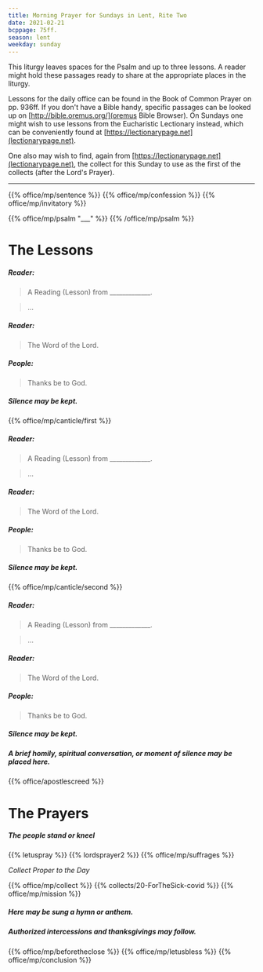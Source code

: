 ```yaml
---
title: Morning Prayer for Sundays in Lent, Rite Two
date: 2021-02-21
bcppage: 75ff.
season: lent
weekday: sunday
---
```


This liturgy leaves spaces for the Psalm and up to three lessons. A reader might hold these passages ready to share at the appropriate places in the liturgy.

Lessons for the daily office can be found in the Book of Common Prayer on pp. 936ff. If you don't have a Bible handy, specific passages can be looked up on [http://bible.oremus.org/](oremus Bible Browser). On Sundays one might wish to use lessons from the Eucharistic Lectionary instead, which can be conveniently found at [https://lectionarypage.net](lectionarypage.net).

One also may wish to find, again from [https://lectionarypage.net](lectionarypage.net), the collect for this Sunday to use as the first of the collects (after the Lord's Prayer).

------

{{% office/mp/sentence %}}
{{% office/mp/confession %}}
{{% office/mp/invitatory  %}}

{{% office/mp/psalm "___" %}}
{{% /office/mp/psalm %}}

# The Lessons
##### Reader:
> A Reading (Lesson) from _____________.

> ...

##### Reader:
> The Word of the Lord.

##### **People:**
> Thanks be to God.

##### Silence may be kept.

{{% office/mp/canticle/first %}}
##### Reader:
> A Reading (Lesson) from _____________.

> ...

##### Reader:
> The Word of the Lord.

##### **People:**
> Thanks be to God.

##### Silence may be kept.

{{% office/mp/canticle/second %}}

##### Reader:
> A Reading (Lesson) from _____________.

> ...

##### Reader:
> The Word of the Lord.

##### **People:**
> Thanks be to God.

##### Silence may be kept.

##### A brief homily, spiritual conversation, or moment of silence may be placed here.


{{% office/apostlescreed %}}

# The Prayers

##### The people stand or kneel
{{% letuspray %}}
{{% lordsprayer2 %}}
{{% office/mp/suffrages %}}

_Collect Proper to the Day_

{{% office/mp/collect %}}
{{% collects/20-ForTheSick-covid %}}
{{% office/mp/mission %}}

##### Here may be sung a hymn or anthem.

##### Authorized intercessions and thanksgivings may follow.

{{% office/mp/beforetheclose %}}
{{% office/mp/letusbless %}}
{{% office/mp/conclusion %}}
